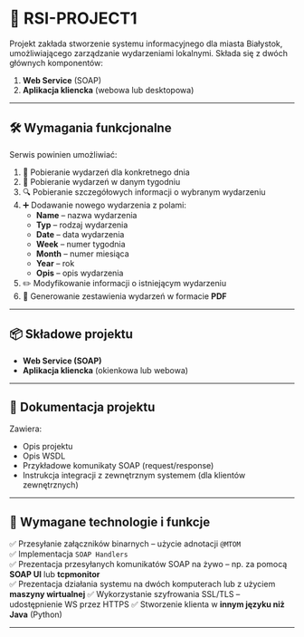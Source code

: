 # 📌 RSI-PROJECT1

Projekt zakłada stworzenie systemu informacyjnego dla miasta Białystok, umożliwiającego zarządzanie wydarzeniami lokalnymi. Składa się z dwóch głównych komponentów:

1. **Web Service** (SOAP)
2. **Aplikacja kliencka** (webowa lub desktopowa)

---

## 🛠️ Wymagania funkcjonalne

Serwis powinien umożliwiać:

1. 📅 Pobieranie wydarzeń dla konkretnego dnia
2. 📆 Pobieranie wydarzeń w danym tygodniu
3. 🔍 Pobieranie szczegółowych informacji o wybranym wydarzeniu
4. ➕ Dodawanie nowego wydarzenia z polami:
    - **Name** – nazwa wydarzenia
    - **Typ** – rodzaj wydarzenia
    - **Date** – data wydarzenia
    - **Week** – numer tygodnia
    - **Month** – numer miesiąca
    - **Year** – rok
    - **Opis** – opis wydarzenia
5. ✏️ Modyfikowanie informacji o istniejącym wydarzeniu
6. 📄 Generowanie zestawienia wydarzeń w formacie **PDF**

---

## 📦 Składowe projektu

- **Web Service (SOAP)**
- **Aplikacja kliencka** (okienkowa lub webowa)

---

## 📃 Dokumentacja projektu

Zawiera:

- Opis projektu
- Opis WSDL
- Przykładowe komunikaty SOAP (request/response)
- Instrukcja integracji z zewnętrznym systemem (dla klientów zewnętrznych)

---

## 📌 Wymagane technologie i funkcje

✅ Przesyłanie załączników binarnych – użycie adnotacji `@MTOM`  
✅ Implementacja `SOAP Handlers`  
✅ Prezentacja przesyłanych komunikatów SOAP na żywo – np. za pomocą **SOAP UI** lub **tcpmonitor**  
✅ Prezentacja działania systemu na dwóch komputerach lub z użyciem **maszyny wirtualnej**
✅ Wykorzystanie szyfrowania SSL/TLS – udostępnienie WS przez HTTPS
✅ Stworzenie klienta w **innym języku niż Java** (Python)

---
